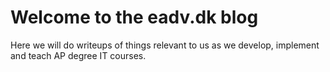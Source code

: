 # Welcome to the eadv.dk blog

Here we will do writeups of things relevant to us as we develop, implement and teach AP degree IT courses.
